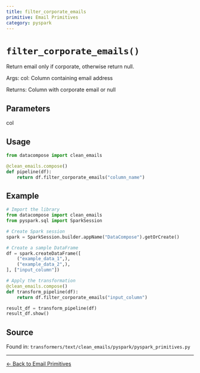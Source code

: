 ```yaml
---
title: filter_corporate_emails
primitive: Email Primitives
category: pyspark
---
```


# `filter_corporate_emails()`

Return email only if corporate, otherwise return null.

Args:
    col: Column containing email address

Returns:
    Column with corporate email or null

## Parameters

col

## Usage

```python
from datacompose import clean_emails

@clean_emails.compose()
def pipeline(df):
    return df.filter_corporate_emails("column_name")
```

## Example

```python
# Import the library
from datacompose import clean_emails
from pyspark.sql import SparkSession

# Create Spark session
spark = SparkSession.builder.appName("DataCompose").getOrCreate()

# Create a sample DataFrame
df = spark.createDataFrame([
    ("example_data_1",),
    ("example_data_2",),
], ["input_column"])

# Apply the transformation
@clean_emails.compose()
def transform_pipeline(df):
    return df.filter_corporate_emails("input_column")

result_df = transform_pipeline(df)
result_df.show()
```

## Source

Found in: `transformers/text/clean_emails/pyspark/pyspark_primitives.py`

---
[← Back to Email Primitives](/primitives/emails)
